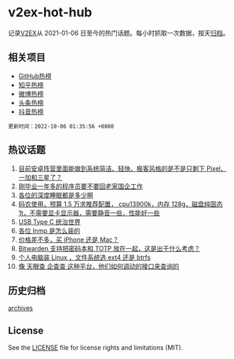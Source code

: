 # v2ex-hot-hub

 记录[V2EX](https://www.v2ex.com/)从 2021-01-06 日至今的热门话题。每小时抓取一次数据，按天[归档](archives)。
 
 ## 相关项目

- [GitHub热榜](https://github.com/snaildev/github-hot-hub)
- [知乎热榜](https://github.com/snaildev/zhihu-hot-hub)
- [微博热榜](https://github.com/snaildev/weibo-hot-hub)
- [头条热榜](https://github.com/snaildev/toutiao-hot-hub)
- [抖音热榜](https://github.com/snaildev/douyin-hot-hub)


 `更新时间：2022-10-06 01:35:56 +0800`

## 热议话题

1. [目前安卓阵营里面能做到系统简洁、轻快、极客风格的是不是只剩下 Pixel、一加和三星了？](https://www.v2ex.com/t/884716)
1. [刚毕业一年多的程序员要不要回老家国企工作](https://www.v2ex.com/t/884678)
1. [各位的深度睡眠都是多少啊](https://www.v2ex.com/t/884680)
1. [码农使用，预算 1.5 万求推荐配置， cpu13900k，内存 128g，磁盘纯固态 1t，不需要显卡显示器，需要静音一些，性能好一些](https://www.v2ex.com/t/884747)
1. [USB Type C 统治世界](https://www.v2ex.com/t/884719)
1. [各位 lnmp 是怎么装的](https://www.v2ex.com/t/884682)
1. [价格差不多，买 iPhone 还是 Mac？](https://www.v2ex.com/t/884689)
1. [Bitwarden 支持把密码本和 TOTP 放在一起，这是出于什么考虑？](https://www.v2ex.com/t/884687)
1. [个人电脑装 Linux ，文件系统选 ext4 还是 btrfs](https://www.v2ex.com/t/884693)
1. [像 天眼查 企查查 这种平台，他们如何调动的接口来查询的](https://www.v2ex.com/t/884727)

## 历史归档

[archives](archives)

## License

See the [LICENSE](LICENSE) file for license rights and limitations (MIT).
